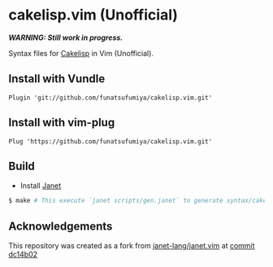 # cakelisp.vim (Unofficial)

***WARNING: Still work in progress.***

Syntax files for [Cakelisp](https://macoy.me/code/macoy/cakelisp) in Vim (Unofficial).

## Install with Vundle

```vim
Plugin 'git://github.com/funatsufumiya/cakelisp.vim.git'
```

## Install with vim-plug

```vim
Plug 'https://github.com/funatsufumiya/cakelisp.vim.git'
```

## Build

- Install [Janet](https://janet-lang.org/)

```bash
$ make # This execute `janet scripts/gen.janet` to generate syntax/cakelisp.vim
```

## Acknowledgements

This repository was created as a fork from [janet-lang/janet.vim](https://github.com/janet-lang/janet.vim) at [commit dc14b02](https://github.com/janet-lang/janet.vim/commit/dc14b02f2820bc2aca777a1eeec48627ae6555bf)